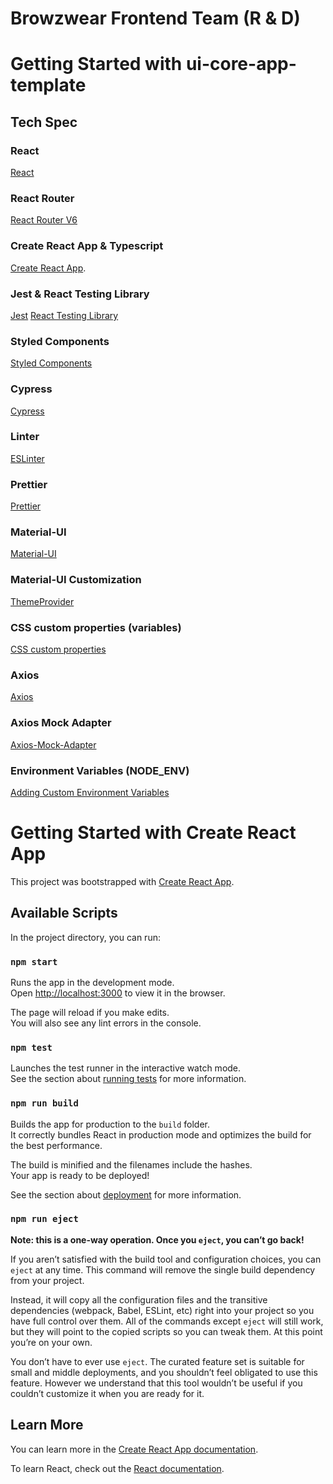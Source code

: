 # Browzwear Frontend Team (R & D)

# Getting Started with ui-core-app-template

## Tech Spec

### React

[React](https://reactjs.org/)

### React Router

[React Router V6](https://reactrouter.com/docs/en/v6/getting-started/overview)

### Create React App & Typescript

[Create React App](https://create-react-app.dev/docs/adding-typescript/).

### Jest & React Testing Library

[Jest](https://jestjs.io/docs/getting-started)
[React Testing Library](https://testing-library.com/docs/react-testing-library/intro/)

### Styled Components

[Styled Components](https://styled-components.com/)

### Cypress

[Cypress](https://www.cypress.io/)

### Linter

[ESLinter](https://eslint.org/)

### Prettier

[Prettier](https://prettier.io/)

### Material-UI

[Material-UI](https://v4.mui.com/getting-started/installation/)

### Material-UI Customization

[ThemeProvider](https://mui.com/material-ui/customization/theming/)

### CSS custom properties (variables)

[CSS custom properties](https://developer.mozilla.org/en-US/docs/Web/CSS/Using_CSS_custom_properties)

### Axios

[Axios](https://www.npmjs.com/package/axios#example)

### Axios Mock Adapter

[Axios-Mock-Adapter](https://www.npmjs.com/package/axios-mock-adapter)

### Environment Variables (NODE_ENV)

[Adding Custom Environment Variables](https://create-react-app.dev/docs/adding-custom-environment-variables)

# Getting Started with Create React App

This project was bootstrapped with [Create React App](https://github.com/facebook/create-react-app).

## Available Scripts

In the project directory, you can run:

### `npm start`

Runs the app in the development mode.\
Open [http://localhost:3000](http://localhost:3000) to view it in the browser.

The page will reload if you make edits.\
You will also see any lint errors in the console.

### `npm test`

Launches the test runner in the interactive watch mode.\
See the section about [running tests](https://facebook.github.io/create-react-app/docs/running-tests) for more information.

### `npm run build`

Builds the app for production to the `build` folder.\
It correctly bundles React in production mode and optimizes the build for the best performance.

The build is minified and the filenames include the hashes.\
Your app is ready to be deployed!

See the section about [deployment](https://facebook.github.io/create-react-app/docs/deployment) for more information.

### `npm run eject`

**Note: this is a one-way operation. Once you `eject`, you can’t go back!**

If you aren’t satisfied with the build tool and configuration choices, you can `eject` at any time. This command will remove the single build dependency from your project.

Instead, it will copy all the configuration files and the transitive dependencies (webpack, Babel, ESLint, etc) right into your project so you have full control over them. All of the commands except `eject` will still work, but they will point to the copied scripts so you can tweak them. At this point you’re on your own.

You don’t have to ever use `eject`. The curated feature set is suitable for small and middle deployments, and you shouldn’t feel obligated to use this feature. However we understand that this tool wouldn’t be useful if you couldn’t customize it when you are ready for it.

## Learn More

You can learn more in the [Create React App documentation](https://facebook.github.io/create-react-app/docs/getting-started).

To learn React, check out the [React documentation](https://reactjs.org/).
